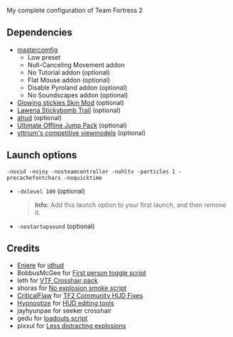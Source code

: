My complete configuration of Team Fortress 2

## Dependencies
* [mastercomfig](https://github.com/mastercomfig/mastercomfig)
  * Low preset
  * Null-Canceling Movement addon
  * No Tutorial addon (optional)
  * Flat Mouse addon (optional)
  * Disable Pyroland addon (optional)
  * No Soundscapes addon (optional)
* [Glowing stickies Skin Mod](https://jump.tf/forum/index.php?topic=17.0) (optional)
* [Lawena Stickybomb Trail](https://gamebanana.com/mods/download/196115) (optional)
* [ahud](https://github.com/n0kk/ahud) (optional)
* [Ultimate Offline Jump Pack](https://jump.tf/forum/index.php/topic,3294.msg27678.html) (optional)
* [yttrium's competitive viewmodels](https://www.teamfortress.tv/34834/yttriums-competitive-viewmodels) (optional)

## Launch options
```
-novid -nojoy -nosteamcontroller -nohltv -particles 1 -precachefontchars -noquicktime
```
* `-dxlevel 100` (optional)
  > **Info:**  Add this launch option to your first launch, and then remove it.
* `-nostartupsound` (optional)

## Credits
* [Eniere](https://github.com/Eniere) for [idhud](https://github.com/Eniere/idhud)
* BobbusMcGee for [First person toggle script](https://gamebanana.com/scripts/8831)
* leth for [VTF Crosshair pack](https://www.teamfortress.tv/35367/vtf-crosshair-pack)
* shoras for [No explosion smoke script](https://www.teamfortress.tv/25647/no-explosion-smoke-script)
* [CriticalFlaw](https://github.com/CriticalFlaw) for [TF2 Community HUD Fixes](https://github.com/CriticalFlaw/TF2HUD.Fixes)
* [Hypnootize](https://github.com/Hypnootize) for [HUD editing tools](https://github.com/Hypnootize/hypnotize-hud/blob/master/resource/tools/hud%20cfg.cfg)
* jayhyunpae for seeker crosshair
* gedu for [loadouts script](https://www.teamfortress.tv/post/882069/resupply-bind-for-different-loadouts)
* pixxul for [Less distracting explosions](https://gamebanana.com/mods/12444)
